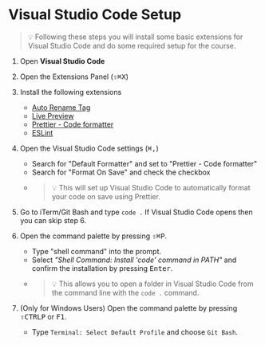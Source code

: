 # Visual Studio Code Setup

> 💡 Following these steps you will install some basic extensions for Visual Studio Code and do some required setup for the course.

1. Open **Visual Studio Code**
2. Open the Extensions Panel (<kbd>⇧</kbd><kbd>⌘</kbd><kbd>X</kbd>)
3. Install the following extensions
   - [Auto Rename Tag](https://marketplace.visualstudio.com/items?itemName=formulahendry.auto-rename-tag)
   - [Live Preview](https://marketplace.visualstudio.com/items?itemName=ms-vscode.live-server)
   - [Prettier - Code formatter](https://marketplace.visualstudio.com/items?itemName=esbenp.prettier-vscode)
   - [ESLint](https://marketplace.visualstudio.com/items?itemName=dbaeumer.vscode-eslint)
4. Open the Visual Studio Code settings (<kbd>⌘</kbd><kbd>,</kbd>)
   - Search for "Default Formatter" and set to "Prettier - Code formatter"
   - Search for "Format On Save" and check the checkbox
   - > 💡 This will set up Visual Studio Code to automatically format your code on save using Prettier.
5.  Go to iTerm/Git Bash and type `code .` If Visual Studio Code opens then you can skip step 6. 

6. Open the command palette by pressing <kbd>⇧</kbd><kbd>⌘</kbd><kbd>P</kbd>.
   - Type "shell command" into the prompt.
   - Select _"Shell Command: Install 'code' command in PATH"_ and confirm the installation by pressing <kbd>Enter</kbd>.
   - > 💡 This allows you to open a folder in Visual Studio Code from the command line with the `code .` command.
7. (Only for Windows Users) Open the command palette by pressing <kbd>⇧</kbd><kbd>CTRL</kbd><kbd>P</kbd> or <kbd>F1</kbd>.
   - Type `Terminal: Select Default Profile` and choose `Git Bash`.
